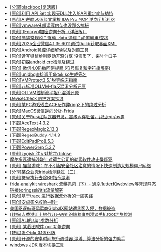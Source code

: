 + [[分享]blackbox [复活版]](https://bbs.kanxue.com/thread-286308.htm)
+ [[原创]利用 API Set 实现无DLL注入的API重定向与劫持](https://bbs.kanxue.com/thread-286823.htm)
+ [[原创]AI逆向50页长文掌握 IDA Pro MCP 逆向分析利器](https://bbs.kanxue.com/thread-286813.htm)
+ [[原创]vmware外部读写内存也没那么神秘](https://bbs.kanxue.com/thread-284956.htm)
+ [[原创]ttEncrypt加密逆向分析（详细版）](https://bbs.kanxue.com/thread-286273.htm)
+ [[原创]简述常规的 " 驱动 .data 通信 " 如何利用/查找](https://bbs.kanxue.com/thread-285348.htm)
+ [[原创]2025企业微信4.1.36.6011调试Duilib获取界面XML](https://bbs.kanxue.com/thread-286450.htm)
+ [[原创]Android风控详细解读以及对照工具](https://bbs.kanxue.com/thread-286120.htm)
+ [[原创]读写键鼠绘制驱动开源分享 没雪币了，来讨个口子](https://bbs.kanxue.com/thread-286756.htm)
+ [[原创]初探android crc检测及绕过](https://bbs.kanxue.com/thread-285790.htm)
+ [[原创] 微信4.0防撤回带提醒 (符号恢复和字符串解密)](https://bbs.kanxue.com/thread-286611.htm)
+ [[原创]unidbg直接调用tiktok so生成签名](https://bbs.kanxue.com/thread-285623.htm)
+ [[原创]VMProtect3.5.1脱壳临床指南](https://bbs.kanxue.com/thread-286780.htm)
+ [[原创]非标准OLLVM-fla反混淆分析还原](https://bbs.kanxue.com/thread-286549.htm)
+ [[原创]OLLVM控制流平坦化混淆还原](https://bbs.kanxue.com/thread-286151.htm)
+ [DeviceCheck 防护方案探讨](https://bbs.kanxue.com/thread-281819.htm)
+ [[原创]某PC游戏残血ACE反作弊ring3下的绕过分析](https://bbs.kanxue.com/thread-284667.htm)
+ [[原创]MacOS微信逆向分析-Frida](https://bbs.kanxue.com/thread-266041.htm)
+ [[原创]关于Rust红队武器开发，高级内存驻留，绕过edr/av等](https://bbs.kanxue.com/thread-286302.htm)
+ [[下载]AceText 4.3.2](https://bbs.kanxue.com/thread-286829.htm)
+ [[下载]RegexMagic2.13.3](https://bbs.kanxue.com/thread-286828.htm)
+ [[下载]RegexBuddy 4.14.3](https://bbs.kanxue.com/thread-286827.htm)
+ [[下载]EditPadPro8.5.3](https://bbs.kanxue.com/thread-286826.htm)
+ [[下载]PowerGrep 5.3.7](https://bbs.kanxue.com/thread-286825.htm)
+ [[原创]zygisk 注入对抗之dlclose](https://bbs.kanxue.com/thread-286801.htm)
+ [摩尔多瓦逮捕涉嫌针对荷兰公司的勒索软件攻击嫌疑犯](https://bbs.kanxue.com/thread-286830.htm)
+ [[原创] 猫鼠游戏：在不引起安全社区注意的情况下快速制造大规模僵尸网络](https://bbs.kanxue.com/thread-281983.htm)
+ [[分享]某企业壳frida检测绕过（二）](https://bbs.kanxue.com/thread-285964.htm)
+ [[原创]符号执行去除BR指令混淆](https://bbs.kanxue.com/thread-280737.htm)
+ [frida-analykit   wireshark 流量抓包（下）- 通杀flutter和webview等常规静态链接boringssl的tls流量解密](https://bbs.kanxue.com/thread-286620.htm)
+ [[原创]基于trace 进行数据流分析的一些实践](https://bbs.kanxue.com/thread-285243.htm)
+ [[原创]安卓签名校验-探讨](https://bbs.kanxue.com/thread-285647.htm)
+ [美国驱逐航班承运商GlobalX网站遭黑客入侵，数据被盗](https://bbs.kanxue.com/thread-286831.htm)
+ [[转帖]去香港汇丰银行开户遇到的尴尬事到漫谈手机root环境检测](https://bbs.kanxue.com/thread-285754.htm)
+ [[原创]ALI的sign参数分析](https://bbs.kanxue.com/thread-284292.htm)
+ [[原创] 某截图软件 ocr 功能逆向](https://bbs.kanxue.com/thread-286803.htm)
+ [[转帖]发个ida 9.1汉化版](https://bbs.kanxue.com/thread-286390.htm)
+ [[原创]开源的安卓时间旅行调试器,混淆、算法分析的强力助手](https://bbs.kanxue.com/thread-286457.htm)
+ [windows JDK 版本切换工具](https://bbs.kanxue.com/thread-285195.htm)

